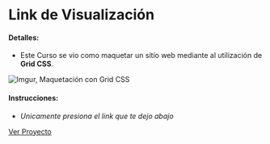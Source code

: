 # Link de Visualización

#### Detalles:

- Este Curso se vio como maquetar un sitio web mediante al utilización de **Grid CSS**.

![Imgur, Maquetación con Grid CSS](https://i.imgur.com/XGbQHbB.png)


#### Instrucciones:

- _Unicamente presiona el link que te dejo abajo_

[Ver Proyecto](https://aricanomx.github.io/Arquitectura%20Frontend/Curso%20Pr%C3%A1ctico%20de%20Maquetaci%C3%B3n%20en%20CSS/)
